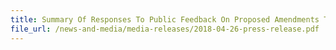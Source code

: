 ```yaml
---
title: Summary Of Responses To Public Feedback On Proposed Amendments To Customs Act
file_url: /news-and-media/media-releases/2018-04-26-press-release.pdf
---
```

